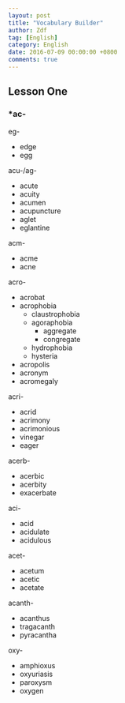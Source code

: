 ```yaml
---
layout: post
title: "Vocabulary Builder"
author: Zdf
tag: [English]
category: English
date: 2016-07-09 00:00:00 +0800
comments: true
---
```


## Lesson One

### *ac-

eg-

* edge
* egg

acu-/ag-

* acute
* acuity
* acumen
* acupuncture
* aglet
* eglantine

acm-

* acme
* acne

acro-

* acrobat
* acrophobia
	* claustrophobia
	* agoraphobia
		* aggregate
		* congregate
	* hydrophobia
	* hysteria
* acropolis
* acronym
* acromegaly

acri-

* acrid
* acrimony
* acrimonious
* vinegar
* eager

acerb-

* acerbic
* acerbity
* exacerbate

aci-

* acid
* acidulate
* acidulous

acet-

* acetum
* acetic
* acetate

acanth-

* acanthus
* tragacanth
* pyracantha

oxy-

* amphioxus
* oxyuriasis
* paroxysm
* oxygen